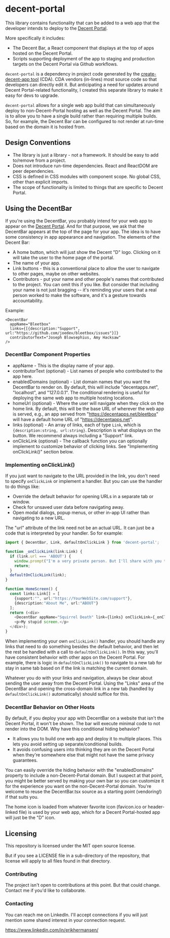 # decent-portal

This library contains functionality that can be added to a web app that the developer intends to deploy to the [Decent Portal](https://decentapps.net).

More specifically it includes:

* The Decent Bar, a React component that displays at the top of apps hosted on the Decent Portal.
* Scripts supporting deployment of the app to staging and production targets on the Decent Portal via Github workflows.

`decent-portal` is a dependency in project code generated by the [create-decent-app tool](https://github.com/DecentAppsNet/create-decent-app) (CDA). CDA vendors (in-lines) most source code so that developers can directly edit it. But anticipating a need for updates around Decent Portal-related functionality, I created this separate library to make it easy for devs to upgrade.

`decent-portal` allows for a single web app build that can simultaneously deploy to non-Decent-Portal hosting as well as the Decent Portal. The aim is to allow you to have a single build rather than requiring multiple builds. So, for example, the Decent Bar can be configured to not render at run-time based on the domain it is hosted from.

## Design Conventions

* The library is just a library - not a framework. It should be easy to add to/remove from a project.
* Does not introduce run-time dependencies. React and ReactDOM are peer dependencies.
* CSS is defined in CSS modules with component scope. No global CSS, other than explicit imports.
* The scope of functionality is limited to things that are specific to Decent Portal.

## Using the DecentBar

If you're using the DecentBar, you probably intend for your web app to appear on the [Decent Portal](https://decentapps.net). And for that purpose, we ask that the DecentBar appears at the top of the page for your app. The idea is to have some consistency in app appearance and navigation. The elements of the Decent Bar:

* A home button, which will just show the Decent "D" logo. Clicking on it will take the user to the home page of the portal.
* The name of your app.
* Link buttons - this is a conventional place to allow the user to navigate to other pages, maybe on other websites.
* Contributors - put your name and other people's names that contributed to the project. You can omit this if you like. But consider that including your name is not just bragging -- it's reminding your users that a real person worked to make the software, and it's a gesture towards accountability.

Example:
```
<DecentBar 
  appName="Bleetbox" 
  links={[{description:"Support", url:"https://github.com/joedev/bleetbox/issues"}]} 
  contributorText="Joseph Blowsephius, Amy Hacksaw"
/>
```

### DecentBar Component Properties

* appName - This is the display name of your app.
* contributorText (optional) - List names of people who contributed to the app here.
* enabledDomains (optional) - List domain names that you want the DecentBar to render on. By default, this will include "decentapps.net", "localhost", and "127.0.0.1". The conditional rendering is useful for deploying the same web app to multiple hosting locations.
* homeUrl (optional) - Where the user will navigate when they click on the home link. By default, this will be the base URL of wherever the web app is served, e.g., an app served from "https://decentapps.net/bleetbox" will have a default home URL of "https://decentapps.net".
* links (optional) - An array of links, each of type `Link`, which is `{description:string, url:string}`. Description is what displays on the button. We recommend always including a "Support" link.
* onClickLink (optional) - The callback function you can optionally implement to customize behavior of clicking links. See "Implementing onClickLink()" section below.

### Implementing onClickLink()

If you just want to navigate to the URL provided in the link, you don't need to specify `onClickLink` or implement a handler. But you can use the handler to do things like:

* Override the default behavior for opening URLs in a separate tab or window.
* Check for unsaved user data before navigating away.
* Open modal dialogs, popup menus, or other in-app UI rather than navigating to a new URL.

The "url" attribute of the link need not be an actual URL. It can just be a code that is interpreted by your handler. So for example:

```typescript
import { DecentBar, Link, defaultOnClickLink } from 'decent-portal';

function _onClickLink(link:Link) {
  if (link.url === 'ABOUT') {
    window.prompt("I'm a very private person. But I'll share with you that I have assassinated seventy-three squirrels. It wasn't personal.");
    return;
  }
  defaultOnClickLink(link);
}

function HomeScreen() {
  const links:Link[] = [
    {support:"", url:"https://YourWebSite.com/support"},
    {description:"About Me", url:"ABOUT"}
  ];
  return (<div>
    <DecentBar appName="Squirrel Death" link={links} onClickLink={_onClickLink}/>
    <p>My stupid screen.</p>
  </div>);
}
```

When implementing your own `onClickLink()` handler, you should handle any links that need to do something besides the default behavior, and then let the rest be handled with a call to `defaultOnClickLink()`. In this way, you'll have consistent behavior with other apps on the Decent Portal. For example, there is logic in `defaultOnClickLink()` to navigate to a new tab for stay in same tab based on if the link is matching the current domain.

Whatever you do with your links and navigation, always be clear about sending the user away from the Decent Portal. Using the "Links" area of the DecentBar and opening the cross-domain link in a new tab (handled by `defaultOnClickLink()` automatically) should suffice for this.

### DecentBar Behavior on Other Hosts

By default, if you deploy your app with DecentBar on a website that isn't the Decent Portal, it won't be shown. The bar will execute minimal code to not render into the DOM. Why have this conditional hiding behavior?

* It allows you to build one web app and deploy it to multiple places. This lets you avoid setting up separate/conditional builds.
* It avoids confusing users into thinking they are on the Decent Portal when they're somewhere else that might not have the same privacy guarantees.

You can easily override the hiding behavior with the "enabledDomains" property to include a non-Decent-Portal domain. But I suspect at that point, you might be better served by making your own bar so you can customize it for the experience you want on the non-Decent-Portal domain. You're welcome to reuse the DecentBar.tsx source as a starting point (vendoring!) if that suits you.

The home icon is loaded from whatever favorite icon (favicon.ico or header-linked file) is used by your web app, which for a Decent Portal-hosted app will just be the "D" icon.

## Licensing

This repository is licensed under the MIT open source license.

But if you see a LICENSE file in a sub-directory of the repository, that license will apply to all files found in that directory.

### Contributing

The project isn't open to contributions at this point. But that could change. Contact me if you'd like to collaborate.

### Contacting

You can reach me on LinkedIn. I'll accept connections if you will just mention some shared interest in your connection request.

https://www.linkedin.com/in/erikhermansen/
